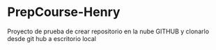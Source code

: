 # PrepCourse-Henry
Proyecto de prueba de crear repositorio en la nube GITHUB y clonarlo desde git hub a escritorio local 
